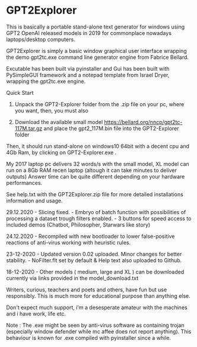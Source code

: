 # GPT2Explorer
This is basically a portable stand-alone text generator for windows using GPT2 OpenAI released models in 2019 for commonplace nowadays laptops/desktop computers.

GPT2Explorer is simply a basic window graphical user interface wrapping the demo gpt2tc.exe command line generator engine from Fabrice Bellard.

Excutable has been built via pyinstaller and Gui has been built with PySimpleGUI framework and a notepad template from Israel Dryer, wrapping the gpt2tc.exe engine.

Quick Start
  
  1. Unpack the GPT2-Explorer folder from the .zip file on your pc, where you want, then, you must also 
  
  2. Download the available small model https://bellard.org/nncp/gpt2tc-117M.tar.gz and place the gpt2_117M.bin file into the GPT2-Explorer folder

Then, it should run stand-alone on windows10 64bit with a decent cpu and 4Gb Ram, by clicking on GPT2-Explorer.exe .


My 2017 laptop pc delivers 32 words/s with the small model, XL model can run on a 8Gb RAM recen laptop (altough it can take minutes to deliver outputs)
Answer time can be quite different depending on your hardware performances.

See help.txt with the GPT2Explorer.zip file for more detailed installations information and usage.


29.12.2020
           - Slicing fixed.
           - Embryo of batch function with possibilities of processing a dataset trough filters enabled.
	         - 3 buttons for speed access to included demos (Chatbot, Philosopher, Starwars like story) 

24.12.2020 - Recompiled with new bootloader to lower false-positive reactions of anti-virus working with heuristic rules. 

23-12-2020 - Updated version 0.02 uploaded. Minor changes for better stability. 
           - NoFilter.flt set by default & Help text also uploaded to Github.
           
18-12-2020 - Other models ( medium, large and XL ) can be downloaded currently via links provided in the model_download.txt 


Writers, curious, teachers and poets and others, have fun but use responsibly.
This is much more for educational purpose than anything else.

Don't expect much support, i'm a desesperate amateur with the machines and i have work, life etc.

Note : The .exe might be seen by anti-virus software as containing trojan (especially window defender while mc affee does not report anything). This behaviour is known for .exe compiled with pyinstaller since a while. 
